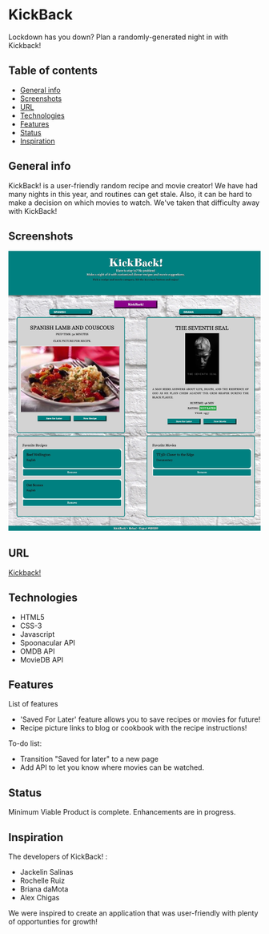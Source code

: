 # KickBack
Lockdown has you down? Plan a randomly-generated night in with Kickback!  


## Table of contents
* [General info](#general-info)
* [Screenshots](#screenshots)
* [URL](#URL)
* [Technologies](#technologies)
* [Features](#features)
* [Status](#status)
* [Inspiration](#inspiration)

## General info
KickBack! is a user-friendly random recipe and movie creator! We have had many nights in this year, and routines can get stale. Also, it can be hard to make a decision on which movies to watch. We've taken that difficulty away with KickBack! 

## Screenshots
![Kickback! Screenshot](./assets/images/Kickback_ScreenShot.png)

## URL
[Kickback!](https://achigas.github.io/KickBack/)

## Technologies
* HTML5
* CSS-3
* Javascript
* Spoonacular API
* OMDB API
* MovieDB API

## Features
List of features
* 'Saved For Later' feature allows you to save recipes or movies for future!
* Recipe picture links to blog or cookbook with the recipe instructions!

To-do list:
* Transition "Saved for later" to a new page
* Add API to let you know where movies can be watched.

## Status
Minimum Viable Product is complete. Enhancements are in progress. 

## Inspiration
The developers of KickBack! : 

* Jackelin Salinas
* Rochelle Ruiz
* Briana daMota
* Alex Chigas

We were inspired to create an application that was user-friendly with plenty of opportunties for growth! 
